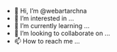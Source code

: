 - 👋 Hi, I’m @webartarchna
- 👀 I’m interested in ...
- 🌱 I’m currently learning ...
- 💞️ I’m looking to collaborate on ...
- 📫 How to reach me ...

<!---
webartarchna/webartarchna is a ✨ special ✨ repository because its `README.md` (this file) appears on your GitHub profile.
You can click the Preview link to take a look at your changes.
--->
